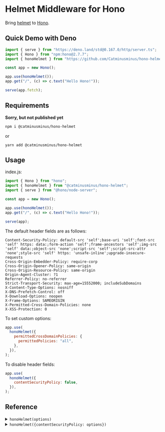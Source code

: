 # Helmet Middleware for Hono

Bring [helmet](https://github.com/helmetjs/helmet) to
[Hono](https://github.com/honojs/hono).

## Quick Demo with Deno

```ts
import { serve } from "https://deno.land/std@0.167.0/http/server.ts";
import { Hono } from "npm:hono@2.7.7";
import { honoHelmet } from "https://github.com/Catminusminus/hono-helmet/raw/main/src/index.ts";

const app = new Hono();

app.use(honoHelmet());
app.get("/", (c) => c.text("Hello Hono!"));

serve(app.fetch);
```

## Requirements

<strong>Sorry, but not published yet</strong>

```sh
npm i @catminusminus/hono-helmet
```

or

```plain
yarn add @catminusminus/hono-helmet
```

## Usage

index.js:

```js
import { Hono } from "hono";
import { honoHelmet } from "@catminusminus/hono-helmet";
import { serve } from "@hono/node-server";

const app = new Hono();

app.use(honoHelmet());
app.get("/", (c) => c.text("Hello Hono!"));

serve(app);
```

The default header fields are as follows:

```
Content-Security-Policy: default-src 'self';base-uri 'self';font-src 'self' https: data:;form-action 'self';frame-ancestors 'self';img-src 'self' data:;object-src 'none';script-src 'self';script-src-attr 'none';style-src 'self' https: 'unsafe-inline';upgrade-insecure-requests
Cross-Origin-Embedder-Policy: require-corp
Cross-Origin-Opener-Policy: same-origin
Cross-Origin-Resource-Policy: same-origin
Origin-Agent-Cluster: ?1
Referrer-Policy: no-referrer
Strict-Transport-Security: max-age=15552000; includeSubDomains
X-Content-Type-Options: nosniff
X-DNS-Prefetch-Control: off
X-Download-Options: noopen
X-Frame-Options: SAMEORIGIN
X-Permitted-Cross-Domain-Policies: none
X-XSS-Protection: 0
```

To set custom options:

```js
app.use(
  honoHelmet({
    permittedCrossDomainPolicies: {
      permittedPolicies: "all",
    },
  }),
);
```

To disable header fields:

```js
app.use(
  honoHelmet({
    contentSecurityPolicy: false,
  }),
);
```

## Reference

<details>
<summary><code>honoHelmet(options)</code></summary>

```ts
// Use the default header fields
app.use(honoHelmet());

// Disable one or more header fields
app.use(
  honoHelmet({
    contentSecurityPolicy: false,
  }),
);

// Use the default header fields but X-Permitted-Cross-Domain-Policies: all
app.use(
  honoHelmet({
    permittedCrossDomainPolicies: {
      permittedPolicies: "all",
    },
  }),
);
```

</details>

<details>
<summary><code>honoHelmet({contentSecurityPolicy: options})</code></summary>

The default directives are as follows:

```
"default-src 'self';base-uri 'self';font-src 'self' https: data:;form-action 'self';frame-ancestors 'self';img-src 'self' data:;object-src 'none';script-src 'self';script-src-attr 'none';style-src 'self' https: 'unsafe-inline';upgrade-insecure-requests",
```

```ts
// Use the defaults but "default-src 'none'
app.use(
  honoHelmet({
    contentSecurityPolicy: {
      defaultSrc: ["'none'"],
    },
  }),
);

// Use the defaults but disable "default-src"
app.use(
  honoHelmet({
    contentSecurityPolicy: {
      defaultSrc: false,
    },
  }),
);

// Disable the defaults and "default-src 'none'
app.use(
  honoHelmet({
    contentSecurityPolicy: {
      useDefaults: false,
      defaultSrc: ["'none'"],
    },
  }),
);
```

</details>
